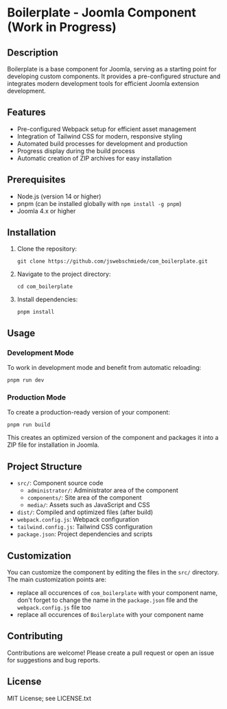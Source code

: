 # Boilerplate - Joomla Component (Work in Progress)

## Description

Boilerplate is a base component for Joomla, serving as a starting point for developing custom components. It provides a pre-configured structure and integrates modern development tools for efficient Joomla extension development.

## Features

-   Pre-configured Webpack setup for efficient asset management
-   Integration of Tailwind CSS for modern, responsive styling
-   Automated build processes for development and production
-   Progress display during the build process
-   Automatic creation of ZIP archives for easy installation

## Prerequisites

-   Node.js (version 14 or higher)
-   pnpm (can be installed globally with `npm install -g pnpm`)
-   Joomla 4.x or higher

## Installation

1. Clone the repository:

    ```
    git clone https://github.com/jswebschmiede/com_boilerplate.git
    ```

2. Navigate to the project directory:

    ```
    cd com_boilerplate
    ```

3. Install dependencies:
    ```
    pnpm install
    ```

## Usage

### Development Mode

To work in development mode and benefit from automatic reloading:

```
pnpm run dev
```

### Production Mode

To create a production-ready version of your component:

```
pnpm run build
```

This creates an optimized version of the component and packages it into a ZIP file for installation in Joomla.

## Project Structure

-   `src/`: Component source code
    -   `administrator/`: Administrator area of the component
    -   `components/`: Site area of the component
    -   `media/`: Assets such as JavaScript and CSS
-   `dist/`: Compiled and optimized files (after build)
-   `webpack.config.js`: Webpack configuration
-   `tailwind.config.js`: Tailwind CSS configuration
-   `package.json`: Project dependencies and scripts

## Customization

You can customize the component by editing the files in the `src/` directory. The main customization points are:

-   replace all occurences of `com_boilerplate` with your component name, don't forget to change the name in the `package.json` file and the `webpack.config.js` file too
-   replace all occurences of `Boilerplate` with your component name

## Contributing

Contributions are welcome! Please create a pull request or open an issue for suggestions and bug reports.

## License

MIT License; see LICENSE.txt
